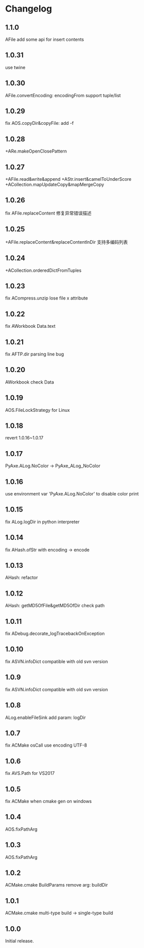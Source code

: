 # Changelog

## 1.1.0
AFile add some api for insert contents

## 1.0.31
use twine

## 1.0.30
AFile.convertEncoding: encodingFrom support tuple/list

## 1.0.29
fix AOS.copyDir&copyFile: add -f

## 1.0.28
+ARe.makeOpenClosePattern

## 1.0.27
+AFile.read&write&append
+AStr.insert&camelToUnderScore
+ACollection.mapUpdateCopy&mapMergeCopy

## 1.0.26
fix AFile.replaceContent 修复异常错误描述

## 1.0.25
+AFile.replaceContent&replaceContentInDir 支持多编码列表

## 1.0.24
+ACollection.orderedDictFromTuples

## 1.0.23
fix ACompress.unzip lose file x attribute

## 1.0.22
fix AWorkbook Data.text

## 1.0.21
fix AFTP.dir parsing line bug

## 1.0.20
AWorkbook check Data

## 1.0.19
AOS.FileLockStrategy for Linux

## 1.0.18
revert 1.0.16~1.0.17

## 1.0.17
PyAxe.ALog.NoColor -> PyAxe_ALog_NoColor

## 1.0.16
use environment var 'PyAxe.ALog.NoColor' to disable color print

## 1.0.15
fix ALog.logDir in python interpreter

## 1.0.14
fix AHash.ofStr with encoding -> encode

## 1.0.13
AHash: refactor

## 1.0.12
AHash: getMD5OfFile&getMD5OfDir check path

## 1.0.11
fix ADebug.decorate_logTracebackOnException

## 1.0.10
fix ASVN.infoDict compatible with old svn version

## 1.0.9
fix ASVN.infoDict compatible with old svn version

## 1.0.8
ALog.enableFileSink add param: logDir

## 1.0.7
fix ACMake osCall use encoding UTF-8

## 1.0.6
fix AVS.Path for VS2017

## 1.0.5
fix ACMake when cmake gen on windows

## 1.0.4
AOS.fixPathArg

## 1.0.3
AOS.fixPathArg

## 1.0.2
ACMake.cmake BuildParams remove arg: buildDir 

## 1.0.1
ACMake.cmake multi-type build -> single-type build

## 1.0.0
Initial release.


